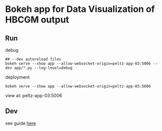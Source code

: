 # Bokeh app for Data Visualization of HBCGM output

## Run 

debug  
```shell
## --dev autoreload files 
bokeh serve --show app --allow-websocket-origin=peltz-app-03:5006 --dev app/*.py --log-level=debug
```

deployment  
```
bokeh serve --show app --allow-websocket-origin=peltz-app-03:5006
```

view at: peltz-app-03:5006


## Dev
see guide [here](https://docs.bokeh.org/en/2.4.1/docs/user_guide/server.html)